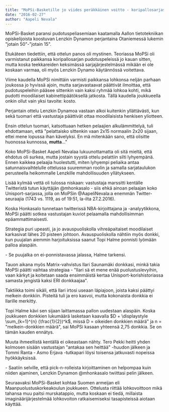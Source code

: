 ```yaml
---
title: "MoPSi-Basketille jo viides peräkkäinen voitto - koripallosarjassa silti kaikki auki"
date: "2016-02-27"
author: "Aapeli Nevala"
---
```


MoPSi-Basket paransi pudotuspeliasemiaan kaatamalla Aallon tietotekniikan opiskelijoista koostuvan Lenzkin Dynamon perjantaina Otaniemessä lukemin "jotain 50"-"jotain 15".

Etukäteen tiedettiin, että ottelun panos oli mystinen. Teoriassa MoPSi oli varmistanut paikkansa koripallosarjan pudotuspeleissä jo kauan sitten, mutta koska teekkareiden keksimässä sarjajärjestelmässä mikään ei ole koskaan varmaa, oli myös Lenzkin Dynamo käytännössä voitettava.

Viime kaudella MoPSi nimittäin varmisti paikkansa lohkonsa neljän parhaan joukossa jo hyvissä ajoin, mutta sarjavastaavat päättivät ilmoittaa, että pudotuspeleihin pääsee sittenkin vain kaksi ryhmää lohkoa kohti, mikä pudotti moodilaiset kabinettipäätöksellä jatkosta. Tällä kaudella joukkueella onkin ollut vain yksi tavoite: kosto.

Perjantain ottelu Lenzkin Dynamoa vastaan alkoi kuitenkin yllättävästi, kun sekä tuomari että vastustaja päättivät ottaa moodilaisista henkisen yliotteen.

Ensin ottelun tuomari, katsottuaan hetken pelaajien alkulämmittelyä, tuli ehdottamaan, että "pelattaisko sittenkin vaan 2x15 normaalin 2x20 sijaan, ettei mene lopussa ihan kävelyksi. En mä mitenkään sano, että olisitte huonossa kunnossa, **mutta**..."

Koko MoPSi-Basket Aapeli Nevalaa lukuunottamatta oli sitä mieltä, että ehdotus oli surkea, mutta jostain syystä ottelu pelattiin silti lyhyempänä. Ennen kaikkea pelaajia huolestutti, miten lyhyempi peliaika antaa satunnaisvaihtelulle ottelussa suuremman roolin ja samalla sarjataulukon perusteella heikommalle Lenzkille mahdollisuuden yllätykseen.

Lisää kylmää vettä oli tulossa niskaan: vastustaja marssitti kentälle Twitteristä tutun käyttäjän @mhonkasalo - siis ehkä ainoan pelaajan koko Unisport-sarjassa, jolla on MoPSin @AapeliNevala:a enemmän Twitter-seuraajia (1743 vs. 1119, as of 19:51, la-ilta 27.2.2016).

Koska Honkasalo tunnetaan twitterissä NBA-kirjoittajana ja -analyytikkona, MoPSi päätti sotkea vastustajan kuviot pelaamalla mahdollisimman epäammattimaisesti.

Strategia puri upeasti, ja jo avauspuoliskolla vihreäpaitaiset moodilaiset karkasivat lähes 20 pisteen johtoon. Avauspuoliskolla nähtiin myös donkki, kun puujalan aiemmin harjoituksissa saanut Topi Halme ponnisti lyömään palloa alaspäin.

\- Se puujalka on ei-ponnistavassa jalassa, Halme tarkensi.

Tauon aikana myös Matrix-vahvistus Ilari Saunamäki donkkasi, minkä takia MoPSi päätti vaihtaa strategiaa - "Ilari sä et mene enää puolustuslevyihin, vaan kärkyt ja koitetaan saada ensimmäistä kertaa Unisport-korishistoriassa samasta jengistä kaksi ERI donkkaajaa".

Taktiikka toimi sikäli, että Ilari irtosi useaan läpiajoon, joista kaksi päättyi melkein donkkiin. Pisteitä tuli ja ero kasvoi, mutta kokonaista donkkia ei Ilarille merkitty.

Topi Halme kävi sen sijaan laittamassa pallon uudestaan alaspäin. Koska joukkueen donkkien lukumäärä lasketaan kaavalla $D + \displaystyle \sum_{k=1}^{n} (\frac{1}{2})^k$, missä D = oikeiden donkkien määrä" ja n = "melkein-donkkien määrä", sai MoPSi kasaan yhteensä 2,75 donkkia. Se on tämän kauden ennätys.

Muuta ihmeellistä kentällä ei oikeastaan nähty. Tero Pekki heitti yhden kolmosen sisään vastustajan "antakaa sen heittää" -huudon jälkeen ja Tommi Ranta - Asmo Erjava -tutkapari löysi toisensa jatkuvasti nopeissa hyökkäyksissä.

\- Saatiin selville, että pick-n-rolleista kirjoittaminen on helpompaa kuin niiden ajaminen, Lenzkin Dynamon @mhonkasalo twiittasi pelin jälkeen.

Seuraavaksi MoPSi-Basket kohtaa Suomen armeijan eli Maanpuolustuskorkeakoulun joukkueen. Ottelusta riittää lohkovoittoon mikä tahansa muu paitsi murskatappio, mutta koskaan ei tiedä, millaista imaginäärijärjestelmää lohkovoiton ratkaisemiseksi tasapisteissä aiotaan käyttää.
